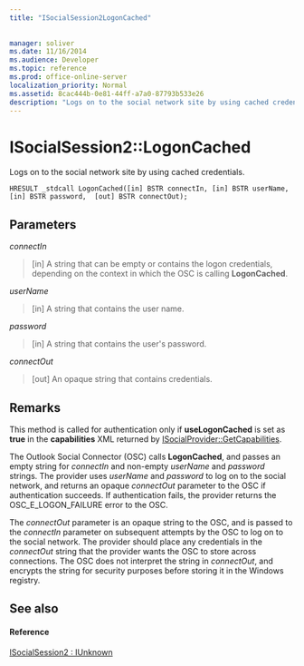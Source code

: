 ```yaml
---
title: "ISocialSession2LogonCached"
 
 
manager: soliver
ms.date: 11/16/2014
ms.audience: Developer
ms.topic: reference
ms.prod: office-online-server
localization_priority: Normal
ms.assetid: 8cac444b-0e81-44ff-a7a0-87793b533e26
description: "Logs on to the social network site by using cached credentials."
---
```


# ISocialSession2::LogonCached

Logs on to the social network site by using cached credentials.
  
```
HRESULT _stdcall LogonCached([in] BSTR connectIn, [in] BSTR userName, [in] BSTR password,  [out] BSTR connectOut);
```

## Parameters

 _connectIn_
  
> [in] A string that can be empty or contains the logon credentials, depending on the context in which the OSC is calling **LogonCached**.
    
 _userName_
  
> [in] A string that contains the user name.
    
 _password_
  
> [in] A string that contains the user's password.
    
 _connectOut_
  
> [out] An opaque string that contains credentials.
    
## Remarks

This method is called for authentication only if **useLogonCached** is set as **true** in the **capabilities** XML returned by [ISocialProvider::GetCapabilities](isocialprovider-getcapabilities.md).
  
The Outlook Social Connector (OSC) calls **LogonCached**, and passes an empty string for  _connectIn_ and non-empty  _userName_ and  _password_ strings. The provider uses  _userName_ and  _password_ to log on to the social network, and returns an opaque  _connectOut_ parameter to the OSC if authentication succeeds. If authentication fails, the provider returns the OSC_E_LOGON_FAILURE error to the OSC. 
  
The  _connectOut_ parameter is an opaque string to the OSC, and is passed to the  _connectIn_ parameter on subsequent attempts by the OSC to log on to the social network. The provider should place any credentials in the  _connectOut_ string that the provider wants the OSC to store across connections. The OSC does not interpret the string in  _connectOut_, and encrypts the string for security purposes before storing it in the Windows registry.
  
## See also

#### Reference

[ISocialSession2 : IUnknown](isocialsession2iunknown.md)

